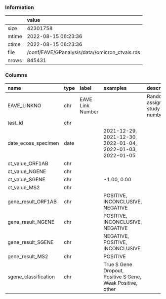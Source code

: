 
### Information



|       | value                                          |
|:------|:-----------------------------------------------|
| size  | 42301758                                       |
| mtime | 2022-08-15 06:23:36                            |
| ctime | 2022-08-15 06:23:36                            |
| file  | /conf/EAVE/GPanalysis/data//omicron_ctvals.rds |
| nrows | 845431                                         |

### Columns

| name                 | type   | label            | examples                                                   | description                          |
|:---------------------|:-------|:-----------------|:-----------------------------------------------------------|:-------------------------------------|
| EAVE_LINKNO          | chr    | EAVE Link Number |                                                            | Randomly assigned study index number |
| test_id              | chr    |                  |                                                            |                                      |
| date_ecoss_specimen  | date   |                  | 2021-12-29, 2021-12-30, 2022-01-04, 2022-01-03, 2022-01-05 |                                      |
| ct_value_ORF1AB      | chr    |                  |                                                            |                                      |
| ct_value_NGENE       | chr    |                  |                                                            |                                      |
| ct_value_SGENE       | chr    |                  | -1.00, 0.00                                                |                                      |
| ct_value_MS2         | chr    |                  |                                                            |                                      |
| gene_result_ORF1AB   | chr    |                  | POSITIVE, INCONCLUSIVE, NEGATIVE                           |                                      |
| gene_result_NGENE    | chr    |                  | POSITIVE, INCONCLUSIVE, NEGATIVE                           |                                      |
| gene_result_SGENE    | chr    |                  | NEGATIVE, POSITIVE, INCONCLUSIVE                           |                                      |
| gene_result_MS2      | chr    |                  | POSITIVE                                                   |                                      |
| sgene_classification | chr    |                  | True S Gene Dropout, Positive S Gene, Weak Positive, other |                                      |
        